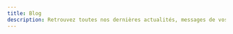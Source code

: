 ```yaml
---
title: Blog
description: Retrouvez toutes nos dernières actualités, messages de vos producteurs et annonce de l'AMAP.
---
```

